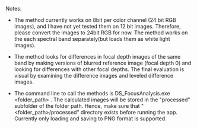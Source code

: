 Notes:

- The method currently works on 8bit per color channel (24 bit RGB images), and I have not yet tested them on 12 bit images. Therefore, please convert the images to 24bit RGB for now. The method works on the each spectral band separately(but loads them as white light images).

- The method looks for differences in focal depth images of the same band by making versions of blurred reference image (focal depth 0) and looking for differences with other focal depths. The final evaluation is visual by examining the difference images and leveled difference images.

- The command line to call the methods is DS_FocusAnalysis.exe <folder_path> . The calculated images will be stored in the "processed" subfolder of the folder path. Hence, make sure that "<folder_path>/processed" directory exists before running the app. Currently only loading and saving to PNG format is supported. 